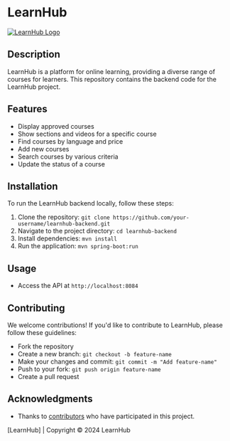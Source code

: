 # LearnHub

[![LearnHub Logo](https://imgur.com/a/mwShfe0)](https://imgur.com/a/mwShfe0)

## Description

LearnHub is a platform for online learning, providing a diverse range of courses for learners. This repository contains the backend code for the LearnHub project.

## Features

- Display approved courses
- Show sections and videos for a specific course
- Find courses by language and price
- Add new courses
- Search courses by various criteria
- Update the status of a course

## Installation

To run the LearnHub backend locally, follow these steps:

1. Clone the repository: `git clone https://github.com/your-username/learnhub-backend.git`
2. Navigate to the project directory: `cd learnhub-backend`
3. Install dependencies: `mvn install`
4. Run the application: `mvn spring-boot:run`

## Usage

- Access the API at `http://localhost:8084`

## Contributing

We welcome contributions! If you'd like to contribute to LearnHub, please follow these guidelines:
- Fork the repository
- Create a new branch: `git checkout -b feature-name`
- Make your changes and commit: `git commit -m "Add feature-name"`
- Push to your fork: `git push origin feature-name`
- Create a pull request

## Acknowledgments

- Thanks to [contributors](CONTRIBUTORS.md) who have participated in this project.

[LearnHub] | Copyright © 2024 LearnHub

